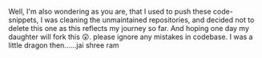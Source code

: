 Well, I'm also wondering as you are, that I used to push these code-snippets, I was cleaning the unmaintained repositories, and decided not to delete this one as this reflects my journey so far. And hoping one day my daughter will fork this 😲. please ignore any mistakes in 
codebase. I was a little dragon then......jai shree ram
